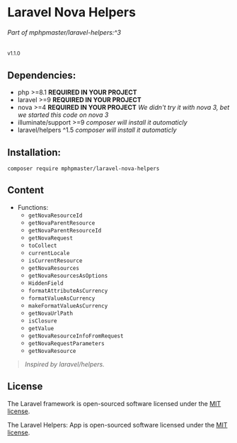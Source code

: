 # Laravel Nova Helpers
###### Part of mphpmaster/laravel-helpers:^3
<small>v1.1.0</small>

## Dependencies:
* php >=8.1 **REQUIRED IN YOUR PROJECT**
* laravel >=9 **REQUIRED IN YOUR PROJECT**
* nova >=4 **REQUIRED IN YOUR PROJECT** _We didn't try it with nova 3, bet we started this code on nova 3_
* illuminate/support >=9 _composer will install it automaticly_
* laravel/helpers ^1.5 _composer will install it automaticly_

## Installation:
  ```shell
  composer require mphpmaster/laravel-nova-helpers
  ```

## Content
- Functions:
  - `getNovaResourceId`
  - `getNovaParentResource`
  - `getNovaParentResourceId`
  - `getNovaRequest`
  - `toCollect`
  - `currentLocale`
  - `isCurrentResource`
  - `getNovaResources`
  - `getNovaResourcesAsOptions`
  - `HiddenField`
  - `formatAttributeAsCurrency`
  - `formatValueAsCurrency`
  - `makeFormatValueAsCurrency`
  - `getNovaUrlPath`
  - `isClosure`
  - `getValue`
  - `getNovaResourceInfoFromRequest`
  - `getNovaRequestParameters`
  - `getNovaResource`

> *Inspired by laravel/helpers.*

## License

The Laravel framework is open-sourced software licensed under the [MIT license](https://opensource.org/licenses/MIT).

The Laravel Helpers: App is open-sourced software licensed under the [MIT license](https://github.com/mPhpMaster/laravel-nova-helpers/blob/master/LICENSE).
